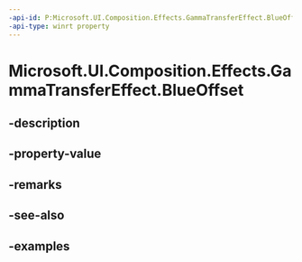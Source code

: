 ```yaml
---
-api-id: P:Microsoft.UI.Composition.Effects.GammaTransferEffect.BlueOffset
-api-type: winrt property
---
```


# Microsoft.UI.Composition.Effects.GammaTransferEffect.BlueOffset

<!--
public float BlueOffset { get; set; }
-->


## -description

## -property-value

## -remarks

## -see-also

## -examples


